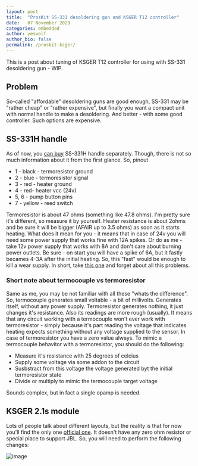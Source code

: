```yaml
---
layout: post
title:  "ProsKit SS-331 desoldering gun and KSGER T12 controller"
date:   07 November 2023
categories: embedded
author: yeswolf
author_bio: false
permalink: /proskit-ksger/
---
```


This is a post about tuning of KSGER T12 controller for using with SS-331 desoldering gun - WIP. 

## Problem

So-called "affordable" desoldering guns are good enough, SS-331 may be "rather cheap" or "rather expensive", but finally you want a compact unit with normal handle to make a desoldering. And better - with some good controller. Such options are expensive. 

## SS-331H handle

As of now, you [can buy](https://sl.aliexpress.ru/p?key=lX5CUsZ) SS-331H handle separately. Though, there is not so much information about it from the first glance. So, pinout

- 1 - black - termoresistor ground
- 2 - blue - termoresistor signal
- 3 - red - heater ground
- 4 - red- heater vcc (24v)
- 5, 6 - pump button pins
- 7 - yellow - reed switch

Termoresistor is about 47 ohms (something like 47.8 ohms). I'm pretty sure it's different, so measure it by yourself. Heater resistance is about 2ohms and be sure it will be bigger (AFAIR up to 3.5 ohms) as soon as it starts heating. What does it mean for you - it means that in case of 24v you will need some power supply that works fine with 12A spikes. Or do as me - take 12v power supply that works with 8A and don't care about burning power outlets. Be sure - on start you will have a spike of 6A, but it fastly becames 4-3A after the initial heating. So, this "fast" would be enough to kill a wear supply. In short, take [this one](https://sl.aliexpress.ru/p?key=qOXCUu8) and forget about all this problems. 

### Short note about termocouple vs termoresistor

Same as me, you may be not familiar with all these "whats the difference". So, termocouple generates small voltable - a bit of millivolts. Generates itself, without any power supply. Termoresistor generates nothing, it just changes it's resistance. Also its readings are more rough (usually). It means that any circuit working with a termocouple won't ever work with termoresistor - simply because it's part reading the voltage that indicates heating expects something without any voltage supplied to the sensor. In case of termoresistor you have a zero value always. To mimic a termocouple behavitor with a termoresistor, you should do the following:

- Measure it's resistance with 25 degrees of celcius
- Supply some voltage via some addon to the circuit
- Susbstract from this voltage the voltage generated byt the initial termoresistor state
- Divide or multiply to mimic the termocouple target voltage

Sounds complex, but in fact a single opamp is needed. 

## KSGER 2.1s module

Lots of people talk about different layouts, but the reality is that for now you'll find the only one [official one](https://sl.aliexpress.ru/p?key=T39fUG8). It doesn't have any zero ohm resistor or special place to support JBL. So, you will need to perform the following changes:

![image](https://github.com/yeswolf/yeswolf.github.io/assets/1262951/7a42cc4e-124d-44f5-bd72-b9c6781f4060)



